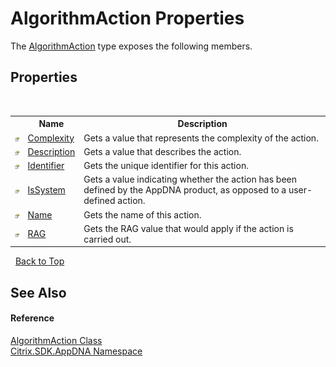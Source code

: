 # AlgorithmAction Properties
 

The <a href="T_Citrix_SDK_AppDNA_AlgorithmAction">AlgorithmAction</a> type exposes the following members.


## Properties
&nbsp;<table><tr><th></th><th>Name</th><th>Description</th></tr><tr><td>![Public property](media/pubproperty.gif "Public property")</td><td><a href="P_Citrix_SDK_AppDNA_AlgorithmAction_Complexity">Complexity</a></td><td>
Gets a value that represents the complexity of the action.</td></tr><tr><td>![Public property](media/pubproperty.gif "Public property")</td><td><a href="P_Citrix_SDK_AppDNA_AlgorithmAction_Description">Description</a></td><td>
Gets a value that describes the action.</td></tr><tr><td>![Public property](media/pubproperty.gif "Public property")</td><td><a href="P_Citrix_SDK_AppDNA_AlgorithmAction_Identifier">Identifier</a></td><td>
Gets the unique identifier for this action.</td></tr><tr><td>![Public property](media/pubproperty.gif "Public property")</td><td><a href="P_Citrix_SDK_AppDNA_AlgorithmAction_IsSystem">IsSystem</a></td><td>
Gets a value indicating whether the action has been defined by the AppDNA product, as opposed to a user-defined action.</td></tr><tr><td>![Public property](media/pubproperty.gif "Public property")</td><td><a href="P_Citrix_SDK_AppDNA_AlgorithmAction_Name">Name</a></td><td>
Gets the name of this action.</td></tr><tr><td>![Public property](media/pubproperty.gif "Public property")</td><td><a href="P_Citrix_SDK_AppDNA_AlgorithmAction_RAG">RAG</a></td><td>
Gets the RAG value that would apply if the action is carried out.</td></tr></table>&nbsp;
<a href="#algorithmaction-properties">Back to Top</a>

## See Also


#### Reference
<a href="T_Citrix_SDK_AppDNA_AlgorithmAction">AlgorithmAction Class</a><br /><a href="N_Citrix_SDK_AppDNA">Citrix.SDK.AppDNA Namespace</a><br />